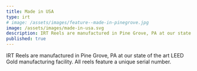 ```yaml
---
title: Made in USA
type: irt
# image: /assets/images/feature--made-in-pinegrove.jpg
image: /assets/images/made-in-usa.svg
description: IRT Reels are manufactured in Pine Grove, PA at our state of the art LEED Gold manufacturing facility. 
published: true
---
```


<!-- ![Made in Pine Grove PA](/assets/images/feature--made-in-pinegrove.jpg){:class="img-fluid rounded float-right ml-4 mb-3" width="50%"} -->
IRT Reels are manufactured in Pine Grove, PA at our state of the art LEED Gold manufacturing facility. All reels feature a unique serial number.
